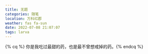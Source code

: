 ```yaml
---
title: 无题
categories: 随笔
location: 万科红郡
weather: fas fa-sun
date: 2022-07-08 21:07:07
tags: larva
---
```

{% cq %} 你是我吃过最甜的药，也是最不曾想戒掉的药。{% endcq %}